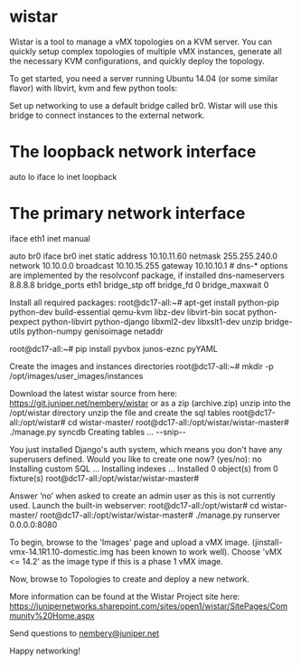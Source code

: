 wistar
======

Wistar is a tool to manage a vMX topologies on a KVM server. You can quickly setup complex topologies of 
multiple vMX instances, generate all the necessary KVM configurations, and quickly deploy the topology.

To get started, you need a server running Ubuntu 14.04 (or some similar flavor) with libvirt, kvm and few python tools:

Set up networking to use a default bridge called br0. Wistar will use this bridge to connect instances to the
external network.

# The loopback network interface
auto lo
iface lo inet loopback

# The primary network interface
iface eth1 inet manual

auto br0
iface br0 inet static
        address 10.10.11.60
        netmask 255.255.240.0
        network 10.10.0.0
        broadcast 10.10.15.255
        gateway 10.10.10.1
        # dns-* options are implemented by the resolvconf package, if installed
        dns-nameservers 8.8.8.8
        bridge_ports eth1
        bridge_stp off
        bridge_fd 0
        bridge_maxwait 0

Install all required packages:
root@dc17-all:~# apt-get install python-pip python-dev build-essential qemu-kvm libz-dev libvirt-bin socat
    python-pexpect python-libvirt python-django libxml2-dev libxslt1-dev unzip bridge-utils python-numpy
    genisoimage netaddr

root@dc17-all:~# pip install pyvbox junos-eznc pyYAML

Create the images and instances directories
root@dc17-all:~# mkdir -p /opt/images/user_images/instances

Download the latest wistar source from here:
https://git.juniper.net/nembery/wistar or as a zip (archive.zip)
unzip into the /opt/wistar directory
unzip the file and create the sql tables
root@dc17-all:/opt/wistar# cd wistar-master/
root@dc17-all:/opt/wistar/wistar-master# ./manage.py syncdb
Creating tables ...
--snip--

You just installed Django's auth system, which means you don't have any superusers defined.
Would you like to create one now? (yes/no): no
Installing custom SQL ...
Installing indexes ...
Installed 0 object(s) from 0 fixture(s)
root@dc17-all:/opt/wistar/wistar-master#

Answer ‘no’ when asked to create an admin user as this is not currently used.
Launch the built-in webserver:
root@dc17-all:/opt/wistar# cd wistar-master/
root@dc17-all:/opt/wistar/wistar-master# ./manage.py runserver 0.0.0.0:8080

To begin, browse to the 'Images' page and upload a vMX image. (jinstall-vmx-14.1R1.10-domestic.img has been known to
work well). Choose 'vMX <= 14.2' as the image type if this is a phase 1 vMX image.

Now, browse to Topologies to create and deploy a new network.

More information can be found at the Wistar Project site here:
https://junipernetworks.sharepoint.com/sites/open1/wistar/SitePages/Community%20Home.aspx

Send questions to nembery@juniper.net 

Happy networking!


